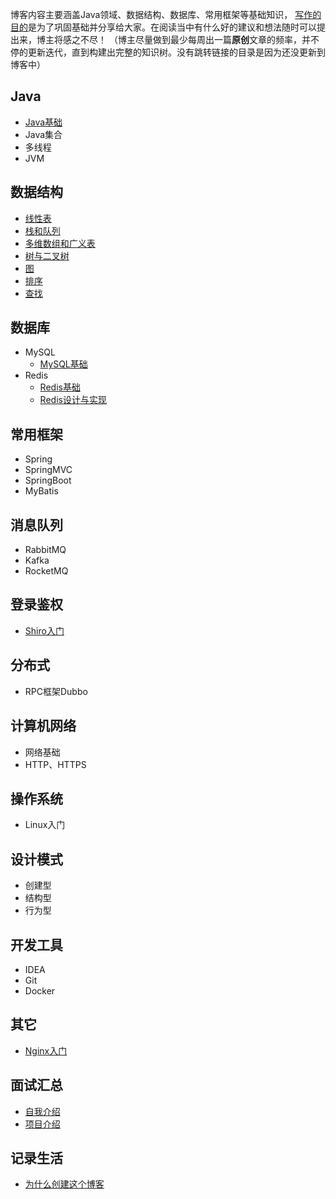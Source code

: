 博客内容主要涵盖Java领域、数据结构、数据库、常用框架等基础知识，
[写作的目的](https://github.com/qq1371189713/Builder_Walle/blob/master/record_life/%E4%B8%BA%E4%BB%80%E4%B9%88%E5%88%9B%E5%BB%BA%E8%BF%99%E4%B8%AA%E5%8D%9A%E5%AE%A2.md)是为了巩固基础并分享给大家。在阅读当中有什么好的建议和想法随时可以提出来，博主将感之不尽！
（博主尽量做到最少每周出一篇**原创**文章的频率，并不停的更新迭代，直到构建出完整的知识树。没有跳转链接的目录是因为还没更新到博客中）
## Java

- [Java基础](https://github.com/qq1371189713/Builder_Walle/blob/master/Java/Java%E5%9F%BA%E7%A1%80.md)
- Java集合
- 多线程
- JVM


## 数据结构 

- [线性表](https://github.com/Walle-Factory/Builder_Walle/blob/master/data_structure/%E7%BA%BF%E6%80%A7%E8%A1%A8.md)
- [栈和队列](https://github.com/Walle-Factory/Builder_Walle/blob/master/data_structure/%E6%A0%88%E4%B8%8E%E9%98%9F%E5%88%97.md)
- [多维数组和广义表](https://github.com/Walle-Factory/Builder_Walle/blob/master/data_structure/%E5%A4%9A%E7%BB%B4%E6%95%B0%E7%BB%84%E4%B8%8E%E5%B9%BF%E4%B9%89%E8%A1%A8.md)
- [树与二叉树](https://github.com/Walle-Factory/Builder_Walle/blob/master/data_structure/%E6%A0%91%E4%B8%8E%E4%BA%8C%E5%8F%89%E6%A0%91.md)
- [图](https://github.com/Walle-Factory/Builder_Walle/blob/master/data_structure/%E5%9B%BE.md)
- [排序](https://github.com/Walle-Factory/Builder_Walle/blob/master/data_structure/%E6%8E%92%E5%BA%8F.md)
- [查找](https://github.com/Walle-Factory/Builder_Walle/blob/master/data_structure/%E6%9F%A5%E6%89%BE.md)

## 数据库

- MySQL
  - [MySQL基础](https://github.com/qq1371189713/Builder_Walle/blob/master/database/mysql.md)
- Redis
  - [Redis基础](https://github.com/qq1371189713/Builder_Walle/blob/master/database/redis%E5%9F%BA%E7%A1%80.md)
  - [Redis设计与实现](https://github.com/qq1371189713/Builder_Walle/blob/master/database/redis%E8%AE%BE%E8%AE%A1%E4%B8%8E%E5%AE%9E%E7%8E%B0.md)


## 常用框架

- Spring
- SpringMVC
- SpringBoot
- MyBatis


## 消息队列

- RabbitMQ
- Kafka
- RocketMQ


## 登录鉴权

- [Shiro入门](https://github.com/qq1371189713/Builder_Walle/tree/master/authentication/Shiro基础概念.md)


## 分布式

- RPC框架Dubbo

## 计算机网络

- 网络基础
- HTTP、HTTPS

## 操作系统

- Linux入门

## 设计模式

- 创建型
- 结构型
- 行为型

## 开发工具

- IDEA
- Git
- Docker

## 其它

- [Nginx入门](https://github.com/qq1371189713/Builder_Walle/blob/master/other/nginx.md)

## 面试汇总

- [自我介绍](https://github.com/qq1371189713/Builder_Walle/blob/master/interviewing_skills/%E8%87%AA%E6%88%91%E4%BB%8B%E7%BB%8D.md)
- [项目介绍](https://github.com/qq1371189713/Builder_Walle/blob/master/interviewing_skills/%E9%A1%B9%E7%9B%AE%E4%BB%8B%E7%BB%8D.md)


## 记录生活
- [为什么创建这个博客](https://github.com/qq1371189713/Builder_Walle/blob/master/record_life/%E4%B8%BA%E4%BB%80%E4%B9%88%E5%88%9B%E5%BB%BA%E8%BF%99%E4%B8%AA%E5%8D%9A%E5%AE%A2.md)